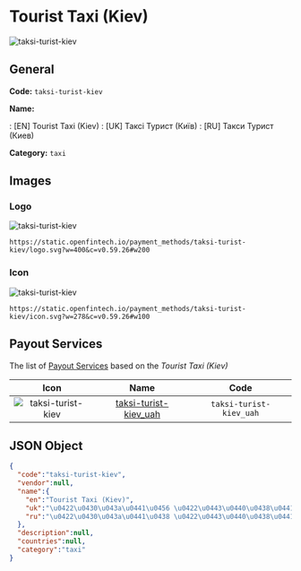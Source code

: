 
# Tourist Taxi (Kiev) 
![taksi-turist-kiev](https://static.openfintech.io/payment_methods/taksi-turist-kiev/logo.svg?w=400&c=v0.59.26#w200)  

## General 
**Code:** `taksi-turist-kiev` 
 
**Name:** 
 
:	[EN] Tourist Taxi (Kiev) 
:	[UK] Таксі Турист (Київ) 
:	[RU] Такси Турист (Киев) 
 
**Category:** `taxi` 
 

## Images 

### Logo 
![taksi-turist-kiev](https://static.openfintech.io/payment_methods/taksi-turist-kiev/logo.svg?w=400&c=v0.59.26#w200)  

```
https://static.openfintech.io/payment_methods/taksi-turist-kiev/logo.svg?w=400&c=v0.59.26#w200
```  

### Icon 
![taksi-turist-kiev](https://static.openfintech.io/payment_methods/taksi-turist-kiev/icon.svg?w=278&c=v0.59.26#w100)  

```
https://static.openfintech.io/payment_methods/taksi-turist-kiev/icon.svg?w=278&c=v0.59.26#w100
```  

## Payout Services 
 
The list of [Payout Services](/payout-services/) based on the _Tourist Taxi (Kiev)_ 

|Icon|Name|Code| 
|:---:|:---:|:---:| 
|![taksi-turist-kiev](https://static.openfintech.io/payout_methods/taksi-turist-kiev/icon.svg?w=278&c=v0.59.26#w40) |[taksi-turist-kiev_uah](/payout-services/taksi-turist-kiev_uah/)|`taksi-turist-kiev_uah`| 
 

## JSON Object 

```json
{
  "code":"taksi-turist-kiev",
  "vendor":null,
  "name":{
    "en":"Tourist Taxi (Kiev)",
    "uk":"\u0422\u0430\u043a\u0441\u0456 \u0422\u0443\u0440\u0438\u0441\u0442 (\u041a\u0438\u0457\u0432)",
    "ru":"\u0422\u0430\u043a\u0441\u0438 \u0422\u0443\u0440\u0438\u0441\u0442 (\u041a\u0438\u0435\u0432)"
  },
  "description":null,
  "countries":null,
  "category":"taxi"
}
```  
